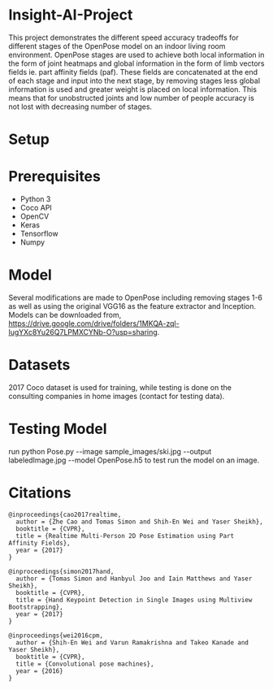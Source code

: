# Insight-AI-Project
This project demonstrates the different speed accuracy tradeoffs for different stages of the OpenPose model on an indoor living room environment. OpenPose stages are used to achieve both local information in the form of joint heatmaps and global information in the form of limb vectors fields ie. part affinity fields (paf). These fields are concatenated at the end of each stage and input into the next stage, by removing stages less global information is used and greater weight is placed on local information. This means that for unobstructed joints and low number of people accuracy is not lost with decreasing number of stages.
# Setup
# Prerequisites
* Python 3
* Coco API
* OpenCV
* Keras
* Tensorflow
* Numpy

# Model
Several modifications are made to OpenPose including removing stages 1-6 as well as using the original VGG16 as the feature extractor and Inception. Models can be downloaded from, https://drive.google.com/drive/folders/1MKQA-zql-lugYXc8Yu26Q7LPMXCYNb-O?usp=sharing.

# Datasets
2017 Coco dataset is used for training, while testing is done on the consulting companies in home images (contact for testing data). 

# Testing Model
run python Pose.py --image sample_images/ski.jpg --output labeledImage.jpg --model OpenPose.h5
to test run the model on an image.
# Citations
```
@inproceedings{cao2017realtime,
  author = {Zhe Cao and Tomas Simon and Shih-En Wei and Yaser Sheikh},
  booktitle = {CVPR},
  title = {Realtime Multi-Person 2D Pose Estimation using Part Affinity Fields},
  year = {2017}
}

@inproceedings{simon2017hand,
  author = {Tomas Simon and Hanbyul Joo and Iain Matthews and Yaser Sheikh},
  booktitle = {CVPR},
  title = {Hand Keypoint Detection in Single Images using Multiview Bootstrapping},
  year = {2017}
}

@inproceedings{wei2016cpm,
  author = {Shih-En Wei and Varun Ramakrishna and Takeo Kanade and Yaser Sheikh},
  booktitle = {CVPR},
  title = {Convolutional pose machines},
  year = {2016}
}
```
